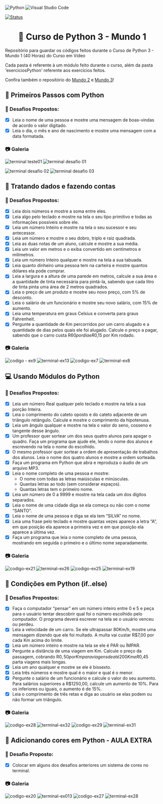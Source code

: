 ![Python](https://img.shields.io/badge/python-3670A0?style=for-the-badge&logo=python&logoColor=ffdd54) ![Visual Studio Code](https://img.shields.io/badge/Visual%20Studio%20Code-0078d7.svg?style=for-the-badge&logo=visual-studio-code&logoColor=white)

[![Status](https://img.shields.io/badge/Status-Concluído-blue)]()

<h1 align="center">🐍 Curso de Python 3 - Mundo 1</h1>
Repositório para guardar os códigos feitos durante o Curso de Python 3 - Mundo 1 (40 Horas) do Curso em Vídeo

Cada pasta é referente à um módulo feito durante o curso, além da pasta 'exerciciosPython' referente aos exercícios feitos.

Confira também o repositório do [Mundo 2](https://github.com/sergiomnds/python-mundo2) e [Mundo 3](https://github.com/sergiomnds/python-mundo3)!
<h2>🐾 Primeiros Passos com Python</h2>

<h3>🎯 Desafios Propostos:</h3>

- [X] Leia o nome de uma pessoa e mostre uma mensagem de boas-vindas de acordo o valor digitado.
- [X] Leia o dia, o mês e ano de nascimento e mostre uma mensagem com a data formatada.

<h3>📷 Galeria</h3>

![terminal teste01](https://user-images.githubusercontent.com/85349959/185216461-c866f3ec-beed-4c16-a4c9-d8638a46c238.png) ![terminal desafio 01](https://user-images.githubusercontent.com/85349959/185215987-ce336b5e-a55b-4152-90f2-0178e1dad513.png)

![terminal desafio 02](https://user-images.githubusercontent.com/85349959/185216187-a3e638ee-b518-4bc9-b764-972e4b8cde76.png) ![terminal desafio 03](https://user-images.githubusercontent.com/85349959/185215807-25fc0956-2d37-4ca4-a39e-7d9555163685.png)

<h2>🎲 Tratando dados e fazendo contas</h2>

<h3>🎯 Desafios Propostos:</h3>

- [X] Leia dois números e mostre a soma entre eles.
- [X] Leia algo pelo teclado e mostre na tela o seu tipo primitivo e todas as informações possíveis sobre ele.
- [X] Leia um número Inteiro e mostre na tela o seu sucessor e seu antecessor.
- [X] Leia um número e mostre o seu dobro, triplo e raiz quadrada.
- [X] Leia as duas notas de um aluno, calcule e mostre a sua média.
- [X] Leia um valor em metros e o exiba convertido em centímetros e milímetros.
- [X] Leia um número Inteiro qualquer e mostre na tela a sua tabuada.
- [X] Leia quanto dinheiro uma pessoa tem na carteira e mostre quantos dólares ela pode comprar.
- [X] Leia a largura e a altura de uma parede em metros, calcule a sua área e a quantidade de tinta necessária para pintá-la, sabendo que cada litro de tinta pinta uma área de 2 metros quadrados.
- [X] Leia o preço de um produto e mostre seu novo preço, com 5% de desconto.
- [X] Leia o salário de um funcionário e mostre seu novo salário, com 15% de aumento.
- [X] Leia uma temperatura em graus Celsius e converta para graus Fahrenheit.
- [X] Pergunte a quantidade de Km percorridos por um carro alugado e a quantidade de dias pelos quais ele foi alugado. Calcule o preço a pagar, sabendo que o carro custa R$60 por dia e R$0,15 por Km rodado.

<h3>📷 Galeria</h3>

![codigo - ex9](https://user-images.githubusercontent.com/85349959/186974712-33a00807-f112-4379-97aa-6d005b4c4032.png)
![terminal-ex13](https://user-images.githubusercontent.com/85349959/186974584-e0be40c2-c801-4fe0-823e-3c7f7f4d5433.png)
![codigo-ex7](https://user-images.githubusercontent.com/85349959/186974935-a60301ac-e6b2-4a4f-9020-d206c3f80218.png)
![terminal-ex8](https://user-images.githubusercontent.com/85349959/186975029-3c05bf30-03e0-4dcf-884b-b2300a6990af.png)

<h2>💻 Usando Módulos do Python</h2>

<h3>🎯 Desafios Propostos:</h3>

- [X] Leia um número Real qualquer pelo teclado e mostre na tela a sua porção Inteira.
- [X] Leia o comprimento do cateto oposto e do cateto adjacente de um triângulo retângulo. Calcule e mostre o comprimento da hipotenusa.
- [X] Leia um ângulo qualquer e mostre na tela o valor do seno, cosseno e tangente desse ângulo.
- [X] Um professor quer sortear um dos seus quatro alunos para apagar o quadro. Faça um programa que ajude ele, lendo o nome dos alunos e escrevendo na tela o nome do escolhido.
- [X] O mesmo professor quer sortear a ordem de apresentação de trabalhos dos alunos. Leia o nome dos quatro alunos e mostre a ordem sorteada.
- [X] Faça um programa em Python que abra e reproduza o áudio de um arquivo MP3.
- [X] Leia o nome completo de uma pessoa e mostre:
  - O nome com todas as letras maiúsculas e minúsculas.
  - Quantas letras ao todo (sem considerar espaços).
  - Quantas letras tem o primeiro nome.
- [X] Leia um número de 0 a 9999 e mostre na tela cada um dos dígitos separados.
- [X] Leia o nome de uma cidade diga se ela começa ou não com o nome “SANTO”.
- [X] Leia o nome de uma pessoa e diga se ela tem “SILVA” no nome.
- [X] Leia uma frase pelo teclado e mostre quantas vezes aparece a letra “A”, em que posição ela aparece a primeira vez e em que posição ela aparece a última vez.
- [X] Faça um programa que leia o nome completo de uma pessoa, mostrando em seguida o primeiro e o último nome separadamente.

<h3>📷 Galeria</h3>

![codigo-ex21](https://user-images.githubusercontent.com/85349959/186975342-5e1ff71c-2b57-4ece-ab30-a6683ced50f0.png)
![terminal-ex26](https://user-images.githubusercontent.com/85349959/186975529-01546b6e-6a86-4e7f-ba0b-d1880a02e5e9.png)
![codigo-ex25](https://user-images.githubusercontent.com/85349959/186975647-616a5bdc-02af-426c-9b8d-d7dc161e80d8.png)
![terminal-ex19](https://user-images.githubusercontent.com/85349959/186975935-c67d0734-394f-4041-b079-1525bcfa1a84.png)

<h2>💭 Condições em Python (if..else)</h2>

<h3>🎯 Desafios Propostos:</h3>

- [X] Faça o computador “pensar” em um número inteiro entre 0 e 5 e peça para o usuário tentar descobrir qual foi o número escolhido pelo computador. O programa deverá escrever na tela se o usuário venceu ou perdeu.
- [X] Leia a velocidade de um carro. Se ele ultrapassar 80Km/h, mostre uma mensagem dizendo que ele foi multado. A multa vai custar R$7,00 por cada Km acima do limite.
- [X] Leia um número inteiro e mostre na tela se ele é PAR ou ÍMPAR.
- [X] Pergunte a distância de uma viagem em Km. Calcule o preço da passagem, cobrando R$0,50 por Km para viagens de até 200Km e R$0,45 parta viagens mais longas.
- [X] Leia um ano qualquer e mostre se ele é bissexto.
- [X] Leia três números e mostre qual é o maior e qual é o menor.
- [X] Pergunte o salário de um funcionário e calcule o valor do seu aumento. Para salários superiores a R$1250,00, calcule um aumento de 10%. Para os inferiores ou iguais, o aumento é de 15%.
- [X] Leia o comprimento de três retas e diga ao usuário se elas podem ou não formar um triângulo.

<h3>📷 Galeria</h3>

![codigo-ex28](https://user-images.githubusercontent.com/85349959/186976105-2fc8f4a0-5f4c-4369-861b-107b34660f8f.png)
![terminal-ex32](https://user-images.githubusercontent.com/85349959/186976379-b56c172f-709a-413f-84b3-e798c4b391f3.png)
![codigo-ex29](https://user-images.githubusercontent.com/85349959/186976314-e0906fe9-089f-4fd0-b474-6adf5559e2eb.png)
![terminal-ex31](https://user-images.githubusercontent.com/85349959/186976233-a9362f33-efff-4c1d-a9df-d0dc5042a059.png)

<h2>🌈 Adicionando cores em Python - AULA EXTRA</h2>

<h3>🎯 Desafio Proposto:</h3>

- [X] Colocar em alguns dos desafios anteriores um sistema de cores no terminal.

<h3>📷 Galeria</h3>

![codigo-ex20](https://user-images.githubusercontent.com/85349959/186978202-e70b23ac-e009-490a-be2a-c8ed6fe21e6b.png)
![terminal-ex013](https://user-images.githubusercontent.com/85349959/186977960-0a0e6127-3a3a-4bfa-94a1-303f85d59a69.png)
![codigo-ex27](https://user-images.githubusercontent.com/85349959/186978593-5524d5f7-0014-4687-ac80-9fd07f052a6a.png)
![terminal-ex28](https://user-images.githubusercontent.com/85349959/186978838-56ac446f-9a4c-4641-af35-83f02ce3f898.png)
